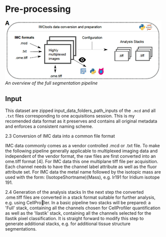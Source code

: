 # Pre-processing

![prepro](img/prepro.png)
*An overview of the full segmentation pipeline*

## Input

This dataset are zipped input_data_folders_path_inputs of the `.mcd` and all `.txt` files corresponding to one acquisitions session.
This is my recomended data format as it preserves and contains all original metadata and enforces a consistent naming scheme.

2.3 Conversion of IMC data into a common file format

IMC data commonly comes as a vendor controlled .mcd or .txt file. To make the following pipeline
generally applicable to multiplexed imaging data and independent of the vendor format, the raw
files are first converted into an ome.tiff format [4].
For IMC data this one multiplane tiff file per acquisition. Each channel needs to have the
channel label attribute as well as the fluor attribute set. For IMC data the metal name followed
by the isotopic mass are used with the form: (IsotopeShortname)(Mass), e.g. Ir191 for Iridium
isotope 191.


2.4 Generation of the analysis stacks
In the next step the converted .ome.tiff files are converted in a stack format suitable for further
analysis, e.g. using CellProler. In a basic pipeline two stacks will be prepared: a 'Full' stack,
containing all the channels chosen for CellProfiler quantification as well as the 'Ilastik' stack,
containing all the channels selected for the Ilastik pixel classification. It is straight forward to
modify this step to generate additional stacks, e.g. for additional tissue structure segmentations.